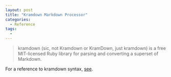 ```yaml
---
layout: post
title: "Kramdown Markdown Processor"
categories:
  - Reference
tags:
  -
---
```

> kramdown (sic, not Kramdown or KramDown, just kramdown) is a free MIT-licensed Ruby library for parsing and converting a superset of Markdown.

For a reference to kramdown syntax, [see](https://kramdown.gettalong.org/syntax.html#lists).
